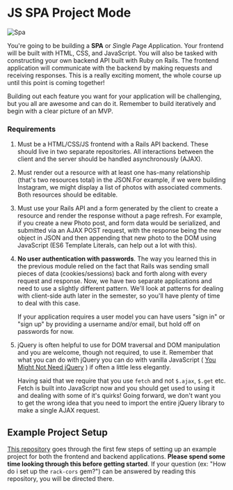 # JS SPA Project Mode

![Spa](https://media.giphy.com/media/JgUNowqwNo5FK/giphy.gif)

You're going to be building a **SPA** or *S*ingle *P*age *A*pplication.  Your frontend will be built with HTML, CSS, and JavaScript. You will also be tasked with constructing your own backend API built with Ruby on Rails. The frontend application will communicate with the backend by making requests and receiving responses. This is a really exciting moment, the whole course up until this point is coming together!

Building out each feature you want for your application will be challenging, but you all are awesome and can do it. Remember to build iteratively and begin with a clear picture of an MVP.

### Requirements

1. Must be a HTML/CSS/JS frontend with a Rails API backend. These should live in two separate repositories. All interactions between the client and the server should be handled asynchronously (AJAX).

2. Must render out a resource with at least one has-many relationship (that's two resources total) in the JSON.For example, if we were building Instagram, we might display a list of photos with associated comments. Both resources should be editable.

3. Must use your Rails API and a form generated by the client to create a resource and render the response without a page refresh. For example, if you create a new Photo post, and form data would be serialized, and submitted via an AJAX POST request, with the response being the new object in JSON and then appending that new photo to the DOM using JavaScript (ES6 Template Literals, can help out a lot with this).

4. **No user authentication with passwords**. The way you learned this in the previous module relied on the fact that Rails was sending small pieces of data (cookies/sessions) back and forth along with every request and response. Now, we have two separate applications and need to use a slightly different pattern. We'll look at patterns for dealing with client-side auth later in the semester, so you'll have plenty of time to deal with this case. 
   
   If your application requires a user model you can have users "sign in" or "sign up" by providing a username and/or email, but hold off on passwords for now.  

5. jQuery is often helpful to use for DOM traversal and DOM manipulation and you are welcome, though not required, to use it. Remember that what you can do with jQuery you can do with vanilla JavaScript ( [You Might Not Need jQuery](http://youmightnotneedjquery.com/) ) if often a little less elegantly.  
   
   Having said that we require that you use `fetch` and not `$.ajax`, `$.get` etc. Fetch is built into JavaScript now and you should get used to using it and dealing with some of it's quirks!  Going forward, we don't want you to get the wrong idea that you need to import the entire jQuery library to make a single AJAX request.


## Example Project Setup

[This repository](https://github.com/learn-co-curriculum/mod3-project-week-setup-example) goes through the first few steps of setting up an example project for both the frontend and backend applications.  **Please spend some time looking through this before getting started**. If your question (ex: "How do i set up the `rack-cors` gem?") can be answered by reading this repository, you will be directed there.
